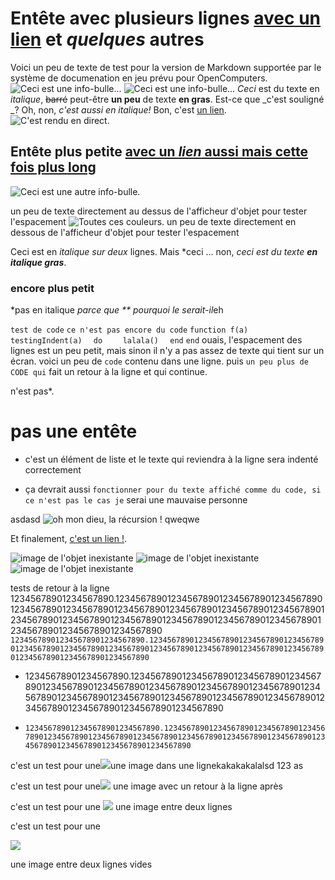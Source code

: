 # Entête avec plusieurs lignes  [avec un lien](redirect1.md) et *quelques* autres

Voici un peu de texte de test pour la version de Markdown supportée par le système de documenation en jeu prévu pour OpenComputers.
![Ceci est une info-bulle...](opencomputers:textures/gui/printer_ink.png)
![Ceci est une info-bulle...](opencomputers:/textures/gui/printer_material.png)
*Ceci* est du texte en *italique*, ~~barré~~ peut-être **un peu** de texte **en gras**. Est-ce que _c'est souligné _? Oh, non, _c'est aussi en italique!_ Bon, c'est [un lien](../index.md).
![C'est rendu en direct.](oredict:opencomputers:assembler)
## Entête plus petite [avec un *lien* aussi mais cette __fois__ plus long](../block/adapter.md)

![Ceci est une autre info-bulle.](item:opencomputers:item@23)

un peu de texte directement au dessus de l'afficheur d'objet pour tester l'espacement
![Toutes ces couleurs.](oredict:forge/piston)
un peu de texte directement en dessous de l'afficheur d'objet pour tester l'espacement

Ceci est en *italique
sur deux* lignes. Mais *ceci ... non, *ceci est du* *texte* **_en italique gras_**.

### encore plus petit

*pas en italique *parce que ** pourquoi le serait-il*eh

`test de code`
`ce n'est pas encore du code`
`function f(a)`
`  testingIndent(a)`
`  do`
`    lalala()`
`  end`
`end`
ouais, l'espacement des lignes est un peu petit, mais sinon il n'y a pas assez de texte qui tient sur un écran.
voici un peu de `code` contenu dans une ligne. puis `un peu plus de CODE qui` fait un retour à la ligne et qui continue.

n'est pas*.

   # pas une entête

* c'est un élément de liste et le texte qui reviendra à la ligne sera indenté correctement
- ça devrait aussi `fonctionner pour du texte affiché comme du code, si ce n'est pas le cas je` serai une mauvaise personne

asdasd ![oh mon dieu, la récursion !](img/example.png) qweqwe

Et finalement, [c'est un lien !](https://avatars1.githubusercontent.com/u/514903).

![image de l'objet inexistante](item:this_is_broken)
![image de l'objet inexistante](block:this_is_broken)
![image de l'objet inexistante](oredict:this_is_broken)

tests de retour à la ligne
12345678901234567890.1234567890123456789012345678901234567890123456789012345678901234567890123456789012345678901234567890123456789012345678901234567890123456789012345678901234567890123456789012345678901234567890
`123456789012345678901234567890.12345678901234567890123456789012345678901234567890123456789012345678901234567890123456789012345678901234567890123456789012345678901234567890`

* 12345678901234567890.1234567890123456789012345678901234567890123456789012345678901234567890123456789012345678901234567890123456789012345678901234567890123456789012345678901234567890123456789012345678901234567890
- `123456789012345678901234567890.12345678901234567890123456789012345678901234567890123456789012345678901234567890123456789012345678901234567890123456789012345678901234567890`

c'est un test pour une![](oredict:opencomputers:cpu1)une image dans une lignekakakakalalsd 123 as

c'est un test pour une![](oredict:opencomputers:cpu1)
une image avec un retour à la ligne après

c'est un test pour une
![](oredict:opencomputers:cpu1)
une image entre deux lignes

c'est un test pour une

![](oredict:opencomputers:cpu1)

une image entre deux lignes vides
